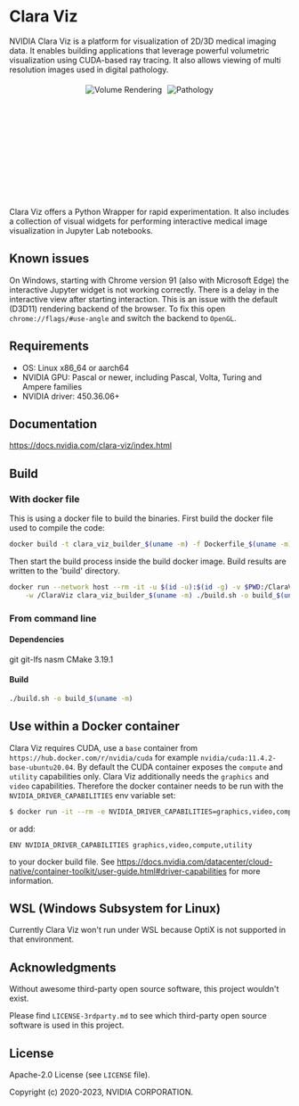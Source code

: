 # Clara Viz

NVIDIA Clara Viz is a platform for visualization of 2D/3D medical imaging data. It enables building applications
that leverage powerful volumetric visualization using CUDA-based ray tracing. It also allows viewing of multi resolution
images used in digital pathology.

<div style="display: flex; width: 100%; justify-content: center;">
  <div style="padding: 5px; height: 200px;">
    <img src="images/rendering.gif" alt="Volume Rendering"/>
  </div>
  <div style="padding: 5px; height: 200px;">
    <img src="images/pathology.gif" alt="Pathology"/>
 </div>
</div>

Clara Viz offers a Python Wrapper for rapid experimentation. It also includes a collection of
visual widgets for performing interactive medical image visualization in Jupyter Lab notebooks.

## Known issues

On Windows, starting with Chrome version 91 (also with Microsoft Edge) the interactive Jupyter widget is not working correctly. There is a delay in the interactive view after starting interaction. This is an issue with the default (D3D11) rendering backend of the browser. To fix this open `chrome://flags/#use-angle` and switch the backend to `OpenGL`.

## Requirements

* OS: Linux x86_64 or aarch64
* NVIDIA GPU: Pascal or newer, including Pascal, Volta, Turing and Ampere families
* NVIDIA driver: 450.36.06+

## Documentation

https://docs.nvidia.com/clara-viz/index.html

## Build

### With docker file

This is using a docker file to build the binaries. First build the docker file used to compile the code:

```bash
docker build -t clara_viz_builder_$(uname -m) -f Dockerfile_$(uname -m).build .
```

Then start the build process inside the build docker image. Build results are written to the 'build' directory.

```bash
docker run --network host --rm -it -u $(id -u):$(id -g) -v $PWD:/ClaraViz \
    -w /ClaraViz clara_viz_builder_$(uname -m) ./build.sh -o build_$(uname -m)
```

### From command line

#### Dependencies

git
git-lfs
nasm
CMake 3.19.1

#### Build

```bash
./build.sh -o build_$(uname -m)
```

## Use within a Docker container

Clara Viz requires CUDA, use a `base` container from `https://hub.docker.com/r/nvidia/cuda` for example `nvidia/cuda:11.4.2-base-ubuntu20.04`. By default the CUDA container exposes the `compute` and `utility` capabilities only. Clara Viz additionally needs the `graphics` and `video` capabilities. Therefore the docker container needs to be run with the `NVIDIA_DRIVER_CAPABILITIES` env variable set:
```bash
$ docker run -it --rm -e NVIDIA_DRIVER_CAPABILITIES=graphics,video,compute,utility nvidia/cuda:11.4.2-base-ubuntu20.04
```
or add:
```
ENV NVIDIA_DRIVER_CAPABILITIES graphics,video,compute,utility
```
to your docker build file.
See https://docs.nvidia.com/datacenter/cloud-native/container-toolkit/user-guide.html#driver-capabilities for more information.

## WSL (Windows Subsystem for Linux)

Currently Clara Viz won't run under WSL because OptiX is not supported in that environment.

## Acknowledgments

Without awesome third-party open source software, this project wouldn't exist.

Please find `LICENSE-3rdparty.md` to see which third-party open source software
is used in this project.

## License

Apache-2.0 License (see `LICENSE` file).

Copyright (c) 2020-2023, NVIDIA CORPORATION.
